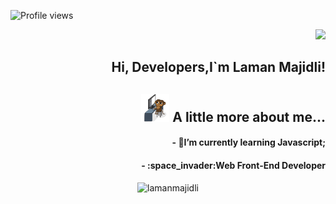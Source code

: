 ![Profile views](https://gpvc.arturio.dev/LamanMajidli)
<div align="right">
<img height="280px"object-fit="cover" src="https://media.giphy.com/media/R03zWv5p1oNSQd91EP/giphy.gif" />                                                         


<h2> Hi, Developers,I`m Laman Majidli!</h2>
<h2> <img src="https://github.com/keshavsingh4522/keshavsingh4522/blob/master/Assets/Monkey_Kid_Coding.gif" width="45px">  A little more about me...  </h2>

 <h4> 
- 🌱I’m currently learning Javascript;<h4>
 <h4>   - 	:space_invader:Web Front-End Developer  </h4>
 
 <p align="center"> <img src="https://github-readme-stats.vercel.app/api?username=LamanMajidli&show_icons=true&theme=gotham" alt="lamanmajidli" />
  
  </div>
